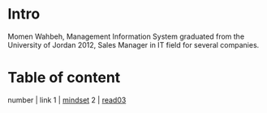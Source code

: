 # Intro
Momen Wahbeh, Management Information System graduated from the University of Jordan 2012, Sales Manager in IT field for several companies.

# Table of content
number | link
1 | [mindset](lab02a)
2 | [read03](read03a)

